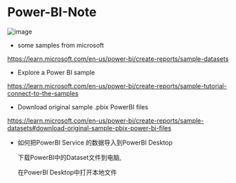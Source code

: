 # Power-BI-Note

![image](https://user-images.githubusercontent.com/117897416/233635565-7a94f609-d171-472f-960b-61d96e41a7a3.png)


- some samples from microsoft

https://learn.microsoft.com/en-us/power-bi/create-reports/sample-datasets

- Explore a Power BI sample

https://learn.microsoft.com/en-us/power-bi/create-reports/sample-tutorial-connect-to-the-samples

- Download original sample .pbix PowerBI files

https://learn.microsoft.com/en-us/power-bi/create-reports/sample-datasets#download-original-sample-pbix-power-bi-files

- 如何把PowerBI Service 的数据导入到PowerBI Desktop 

   下载PowerBI中的Dataset文件到电脑, 
   
   在PowerBI Desktop中打开本地文件

